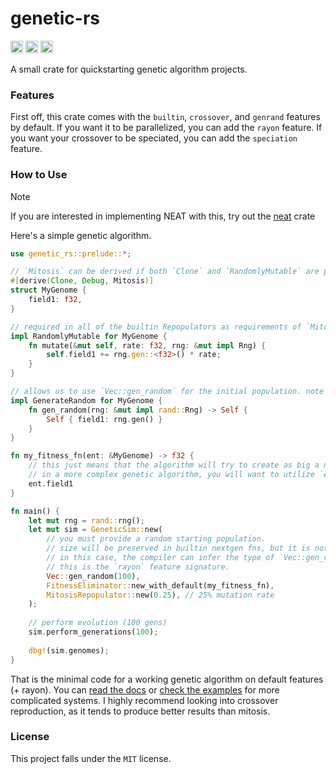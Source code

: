 # genetic-rs

[<img alt="github" src="https://img.shields.io/github/last-commit/inflectrix/genetic-rs" height="20">](https://github.com/inflectrix/genetic-rs)
[<img alt="crates.io" src="https://img.shields.io/crates/d/genetic-rs" height="20">](https://crates.io/crates/genetic-rs)
[<img alt="docs.rs" src="https://img.shields.io/docsrs/genetic-rs" height="20">](https://docs.rs/genetic-rs)

A small crate for quickstarting genetic algorithm projects.

### Features
First off, this crate comes with the `builtin`, `crossover`, and `genrand` features by default. If you want it to be parallelized, you can add the `rayon` feature. If you want your crossover to be speciated, you can add the `speciation` feature.

### How to Use
> [!NOTE] 
> If you are interested in implementing NEAT with this, try out the [neat](https://crates.io/crates/neat) crate

Here's a simple genetic algorithm.

```rust
use genetic_rs::prelude::*;

// `Mitosis` can be derived if both `Clone` and `RandomlyMutable` are present.
#[derive(Clone, Debug, Mitosis)]
struct MyGenome {
    field1: f32,
}

// required in all of the builtin Repopulators as requirements of `Mitosis` and `Crossover`
impl RandomlyMutable for MyGenome {
    fn mutate(&mut self, rate: f32, rng: &mut impl Rng) {
        self.field1 += rng.gen::<f32>() * rate;
    }
}

// allows us to use `Vec::gen_random` for the initial population. note that `Vec::gen_random` has a slightly different function signature depending on whether the `rayon` feature is enabled.
impl GenerateRandom for MyGenome {
    fn gen_random(rng: &mut impl rand::Rng) -> Self {
        Self { field1: rng.gen() }
    }
}

fn my_fitness_fn(ent: &MyGenome) -> f32 {
    // this just means that the algorithm will try to create as big a number as possible due to fitness being directly taken from the field.
    // in a more complex genetic algorithm, you will want to utilize `ent` to test them and generate a reward.
    ent.field1
}

fn main() {
    let mut rng = rand::rng();
    let mut sim = GeneticSim::new(
        // you must provide a random starting population. 
        // size will be preserved in builtin nextgen fns, but it is not required to keep a constant size if you were to build your own nextgen function.
        // in this case, the compiler can infer the type of `Vec::gen_random` because of the input of `my_fitness_fn`.
        // this is the `rayon` feature signature.
        Vec::gen_random(100),
        FitnessEliminator::new_with_default(my_fitness_fn),
        MitosisRepopulator::new(0.25), // 25% mutation rate
    );
 
    // perform evolution (100 gens)
    sim.perform_generations(100);
 
    dbg!(sim.genomes);
}
```

That is the minimal code for a working genetic algorithm on default features (+ rayon). You can [read the docs](https://docs.rs/genetic-rs) or [check the examples](/genetic-rs/examples/) for more complicated systems. I highly recommend looking into crossover reproduction, as it tends to produce better results than mitosis.

### License
This project falls under the `MIT` license.
